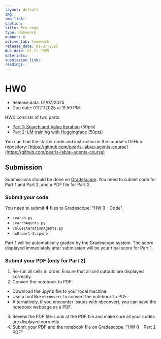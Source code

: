 ```yaml
---
layout: default
img:
img_link: 
caption: 
title: Pre-reqs
type: Homework
number: 0
active_tab: homework
release_date: 01-07-2025
due_date: 01-21-2025
materials:
submission_link:
readings:
---
```


# HW0

- Release data: 01/07/2025
- Due date: 01/21/2025 at 11:59 PM.

HW0 consists of two parts:
- [Part 1: Search and Value Iteration](https://github.com/pearls-lab/ai-agents-course/tree/main/homeworks/hw0/part-1-search-and-value-iteration) (50pts)
- [Part 2: LM training with Huggingface](https://github.com/pearls-lab/ai-agents-course/tree/main/homeworks/hw0/part-2-huggingface-LM-training) (50pts)

You can find the starter code and instruction in the course's GitHub repository: [https://github.com/pearls-lab/ai-agents-course](https://github.com/pearls-lab/ai-agents-course)

## Submission
Submissions should be done on [Gradescope](https://www.gradescope.com).
You need to submit code for Part 1 and Part 2, and a PDF file for Part 2.

### Submit your code

You need to submit **4** files to Gradescope: "HW 0 - Code".

- `search.py`
- `searchAgents.py`
- `valueIterationAgents.py`
- `hw0-part-2.ipynb`

Part 1 will be automatically graded by the Gradescope system. The score displayed immediately after submission will be your final score for Part 1.

### Submit your PDF (only for Part 2)

1. Re-run all cells in order. Ensure that all cell outputs are displayed correctly.
2. Convert the notebook to PDF: 
- Download the .ipynb file to your local machine.
- Use a tool like `nbconvert` to convert the notebook to PDF.
- Alternatively, if you encounter issues with nbconvert, you can save the notebook webpage as a PDF.
3. Review the PDF file: Look at the PDF file and make sure all your codes are displayed correctly. 
5. Submit your PDF and the notebook file on Gradescope: "HW 0 - Part 2 PDF"
